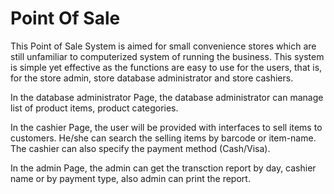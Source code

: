 # Point Of Sale
This Point of Sale System is aimed for small convenience stores which are still unfamiliar to computerized system of running the business. This system is simple yet effective as the functions are easy to use for the users, that is, for the store admin, store database administrator and store cashiers.

In the database administrator Page, the database administrator can manage list of product items, product categories.

In the cashier Page, the user will be provided with interfaces to sell items to customers. He/she can search the selling items by barcode or item-name. The cashier can also specify the payment method (Cash/Visa).

In the admin Page, the admin can get the transction report by day, cashier name or by payment type, also admin can print the report.


